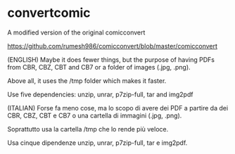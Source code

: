 # convertcomic
A modified version of the original comicconvert

https://github.com/rumesh986/comicconvert/blob/master/comicconvert

(ENGLISH)
Maybe it does fewer things, but the purpose of having PDFs from CBR, CBZ, CBT and CB7 or a folder of images (.jpg, .png).

Above all, it uses the /tmp folder which makes it faster.

Use five dependencies: unzip, unrar, p7zip-full, tar and img2pdf

(ITALIAN)
Forse fa meno cose, ma lo scopo di avere dei PDF a partire da dei CBR, CBZ, CBT e CB7 o una cartella di immagini (.jpg, .png).

Soprattutto usa la cartella /tmp che lo rende più veloce.

Usa cinque dipendenze unzip, unrar, p7zip-full, tar e img2pdf.
